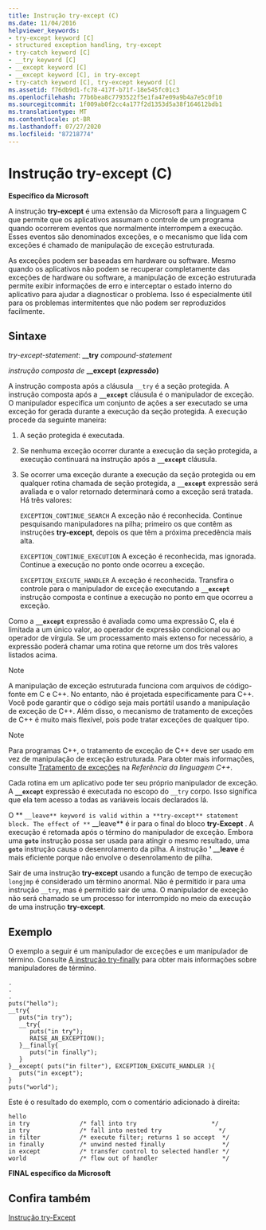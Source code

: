 ```yaml
---
title: Instrução try-except (C)
ms.date: 11/04/2016
helpviewer_keywords:
- try-except keyword [C]
- structured exception handling, try-except
- try-catch keyword [C]
- __try keyword [C]
- __except keyword [C]
- __except keyword [C], in try-except
- try-catch keyword [C], try-except keyword [C]
ms.assetid: f76db9d1-fc78-417f-b71f-18e545fc01c3
ms.openlocfilehash: 77b6bea8c7793522f5e1fa47e09a9b4a7e5c0f10
ms.sourcegitcommit: 1f009ab0f2cc4a177f2d1353d5a38f164612bdb1
ms.translationtype: MT
ms.contentlocale: pt-BR
ms.lasthandoff: 07/27/2020
ms.locfileid: "87218774"
---
```

# <a name="try-except-statement-c"></a>Instrução try-except (C)

**Específico da Microsoft**

A instrução **try-except** é uma extensão da Microsoft para a linguagem C que permite que os aplicativos assumam o controle de um programa quando ocorrerem eventos que normalmente interrompem a execução. Esses eventos são denominados exceções, e o mecanismo que lida com exceções é chamado de manipulação de exceção estruturada.

As exceções podem ser baseadas em hardware ou software. Mesmo quando os aplicativos não podem se recuperar completamente das exceções de hardware ou software, a manipulação de exceção estruturada permite exibir informações de erro e interceptar o estado interno do aplicativo para ajudar a diagnosticar o problema. Isso é especialmente útil para os problemas intermitentes que não podem ser reproduzidos facilmente.

## <a name="syntax"></a>Sintaxe

*try-except-statement*: **__try**  *compound-statement*

*instrução composta de* **__except (***expressão***)**      

A instrução composta após a cláusula `__try` é a seção protegida. A instrução composta após a **`__except`** cláusula é o manipulador de exceção. O manipulador especifica um conjunto de ações a ser executado se uma exceção for gerada durante a execução da seção protegida. A execução procede da seguinte maneira:

1. A seção protegida é executada.

1. Se nenhuma exceção ocorrer durante a execução da seção protegida, a execução continuará na instrução após a **`__except`** cláusula.

1. Se ocorrer uma exceção durante a execução da seção protegida ou em qualquer rotina chamada de seção protegida, a **`__except`** expressão será avaliada e o valor retornado determinará como a exceção será tratada. Há três valores:

   `EXCEPTION_CONTINUE_SEARCH` A exceção não é reconhecida. Continue pesquisando manipuladores na pilha; primeiro os que contêm as instruções **try-except**, depois os que têm a próxima precedência mais alta.

   `EXCEPTION_CONTINUE_EXECUTION` A exceção é reconhecida, mas ignorada. Continue a execução no ponto onde ocorreu a exceção.

   `EXCEPTION_EXECUTE_HANDLER` A exceção é reconhecida. Transfira o controle para o manipulador de exceção executando a **`__except`** instrução composta e continue a execução no ponto em que ocorreu a exceção.

Como a **`__except`** expressão é avaliada como uma expressão C, ela é limitada a um único valor, ao operador de expressão condicional ou ao operador de vírgula. Se um processamento mais extenso for necessário, a expressão poderá chamar uma rotina que retorne um dos três valores listados acima.

> [!NOTE]
> A manipulação de exceção estruturada funciona com arquivos de código-fonte em C e C++. No entanto, não é projetada especificamente para C++. Você pode garantir que o código seja mais portátil usando a manipulação de exceção de C++. Além disso, o mecanismo de tratamento de exceções de C++ é muito mais flexível, pois pode tratar exceções de qualquer tipo.

> [!NOTE]
> Para programas C++, o tratamento de exceção de C++ deve ser usado em vez de manipulação de exceção estruturada. Para obter mais informações, consulte [Tratamento de exceções](../cpp/exception-handling-in-visual-cpp.md) na *Referência da linguagem C++*.

Cada rotina em um aplicativo pode ter seu próprio manipulador de exceção. A **`__except`** expressão é executada no escopo do `__try` corpo. Isso significa que ela tem acesso a todas as variáveis locais declarados lá.

O ** `__leave** keyword is valid within a **try-except** statement block. The effect of **` __leave** é ir para o final do bloco **try-Except** . A execução é retomada após o término do manipulador de exceção. Embora uma **`goto`** instrução possa ser usada para atingir o mesmo resultado, uma **`goto`** instrução causa o desenrolamento da pilha. A instrução **' __leave** é mais eficiente porque não envolve o desenrolamento de pilha.

Sair de uma instrução **try-except** usando a função de tempo de execução `longjmp` é considerado um término anormal. Não é permitido ir para uma instrução `__try`, mas é permitido sair de uma. O manipulador de exceção não será chamado se um processo for interrompido no meio da execução de uma instrução **try-except**.

## <a name="example"></a>Exemplo

O exemplo a seguir é um manipulador de exceções e um manipulador de término. Consulte [A instrução try-finally](../c-language/try-finally-statement-c.md) para obter mais informações sobre manipuladores de término.

```
.
.
.
puts("hello");
__try{
   puts("in try");
   __try{
      puts("in try");
      RAISE_AN_EXCEPTION();
   }__finally{
      puts("in finally");
   }
}__except( puts("in filter"), EXCEPTION_EXECUTE_HANDLER ){
   puts("in except");
}
puts("world");
```

Este é o resultado do exemplo, com o comentário adicionado à direita:

```
hello
in try              /* fall into try                     */
in try              /* fall into nested try                */
in filter           /* execute filter; returns 1 so accept  */
in finally          /* unwind nested finally                */
in except           /* transfer control to selected handler */
world               /* flow out of handler                  */
```

**FINAL específico da Microsoft**

## <a name="see-also"></a>Confira também

[Instrução try-Except](../cpp/try-except-statement.md)
